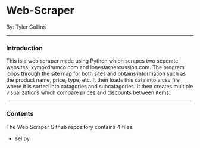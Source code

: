 # Web-Scraper
By: Tyler Collins

---

### Introduction
This is a web scraper made using Python which scrapes two seperate websites, xymoxdrumco.com and lonestarpercussion.com.
The program loops through the site map for both sites and obtains information such as the product name, price, type, etc. 
It then loads this data into a csv file where it is sorted into catagories and subcatagories. It then creates multiple visualizations
which compare prices and discounts between items.

---

### Contents
The Web Scraper Github repository contains 4 files:
* sel.py
